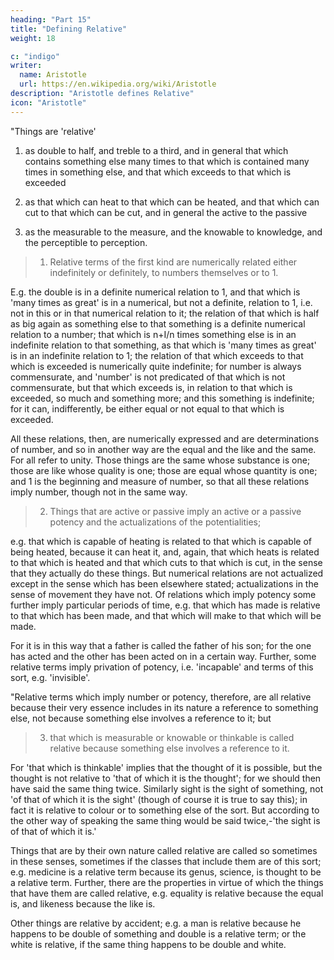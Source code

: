 ```yaml
---
heading: "Part 15"
title: "Defining Relative"
weight: 18

c: "indigo"
writer:
  name: Aristotle 
  url: https://en.wikipedia.org/wiki/Aristotle
description: "Aristotle defines Relative"
icon: "Aristotle"
---
```




"Things are 'relative'

1. as double to half, and treble to a third, and in general that which contains something else many times to that which is contained many times in something else, and that which exceeds to that which is exceeded

2. as that which can heat to that which can be heated, and that which can cut to that which can be cut, and in general the active to the passive

3. as the measurable to the measure, and the knowable to knowledge, and the perceptible to perception.


> 1. Relative terms of the first kind are numerically related either indefinitely or definitely, to numbers themselves or to 1.

E.g. the double is in a definite numerical relation to 1, and that which is 'many times as great' is in a numerical, but not a definite, relation to 1, i.e. not in this or in that numerical relation to it; the relation of that which is half as big again as something else to that something is a definite numerical relation to a number; that which is n+I/n times something else is in an indefinite relation to that something, as that which is 'many times as great' is in an indefinite relation to 1; the relation of that which exceeds to that which is exceeded is numerically quite indefinite; for number is always commensurate, and 'number' is not predicated of that which is not commensurate, but that which exceeds is, in relation to that which is exceeded, so much and something more; and this something is indefinite; for it can, indifferently, be either equal or not equal to that which is exceeded.

All these relations, then, are numerically expressed and are determinations of number, and so in another way are the equal and the like and the same. For all refer to unity. Those things are the same whose substance is one; those are like whose quality is one; those are equal whose quantity is one; and 1 is the beginning and measure of number, so that all these relations imply number, though not in the same way.

> 2. Things that are active or passive imply an active or a passive potency and the actualizations of the potentialities; 

e.g. that which is capable of heating is related to that which is capable of being heated, because it can heat it, and, again, that which heats is related to that which is heated and that which cuts to that which is cut, in the sense that they actually do these things. But numerical relations are not actualized except in the sense which has been elsewhere stated; actualizations in the sense of movement they have not. Of relations which imply potency some further imply particular periods of time, e.g. that which has made is relative to that which has been made, and that which will make to that which will be made. 

For it is in this way that a father is called the father of his son; for the one has acted and the other has been acted on in a certain way. Further, some relative terms imply privation of potency, i.e. 'incapable' and terms of this sort, e.g. 'invisible'.

"Relative terms which imply number or potency, therefore, are all relative because their very essence includes in its nature a reference to something else, not because something else involves a reference to it; but 


> 3. that which is measurable or knowable or thinkable is called relative because something else involves a reference to it. 

For 'that which is thinkable' implies that the thought of it is possible, but the thought is not relative to 'that of which it is the thought'; for we should then have said the same thing twice. Similarly sight is the sight of something, not 'of that of which it is the sight' (though of course it is true to say this); in fact it is relative to colour or to something else of the sort. But according to the other way of speaking the same thing would be said twice,-'the sight is of that of which it is.'

Things that are by their own nature called relative are called so sometimes in these senses, sometimes if the classes that include them are of this sort; e.g. medicine is a relative term because its genus, science, is thought to be a relative term. Further, there are the properties in virtue of which the things that have them are called relative, e.g. equality is relative because the equal is, and likeness because the like is. 

Other things are relative by accident; e.g. a man is relative because he happens to be double of something and double is a relative term; or the white is relative, if the same thing happens to be double and white.

